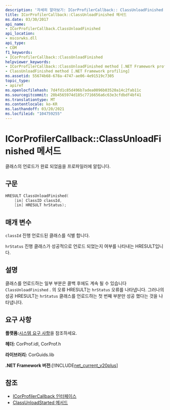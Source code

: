 ```yaml
---
description: '자세히 알아보기: ICorProfilerCallback:: ClassUnloadFinished 메서드'
title: ICorProfilerCallback::ClassUnloadFinished 메서드
ms.date: 03/30/2017
api_name:
- ICorProfilerCallback.ClassUnloadFinished
api_location:
- mscorwks.dll
api_type:
- COM
f1_keywords:
- ICorProfilerCallback::ClassUnloadFinished
helpviewer_keywords:
- ICorProfilerCallback::ClassUnloadFinished method [.NET Framework profiling]
- ClassUnloadFinished method [.NET Framework profiling]
ms.assetid: 55674b68-678a-4747-ae06-4e91519c7305
topic_type:
- apiref
ms.openlocfilehash: 7d4fd1c85d496b7adea0096b03520a14c2fab11c
ms.sourcegitcommit: 20b4565974d185c7716656a6c63e3cfdbdf4bf41
ms.translationtype: MT
ms.contentlocale: ko-KR
ms.lasthandoff: 03/20/2021
ms.locfileid: "104759255"
---
```

# <a name="icorprofilercallbackclassunloadfinished-method"></a>ICorProfilerCallback::ClassUnloadFinished 메서드

클래스의 언로드가 완료 되었음을 프로파일러에 알립니다.  
  
## <a name="syntax"></a>구문  
  
```cpp  
HRESULT ClassUnloadFinished(  
    [in] ClassID classId,  
    [in] HRESULT hrStatus);  
```  
  
## <a name="parameters"></a>매개 변수

`classId` 진행 언로드된 클래스를 식별 합니다.

`hrStatus` 진행 클래스가 성공적으로 언로드 되었는지 여부를 나타내는 HRESULT입니다.
  
## <a name="remarks"></a>설명  

 클래스를 언로드하는 일부 부분은 콜백 후에도 계속 될 수 있습니다 `ClassUnloadFinished` . 의 오류 HRESULT는 `hrStatus` 오류를 나타냅니다. 그러나의 성공 HRESULT는 `hrStatus` 클래스를 언로드하는 첫 번째 부분만 성공 했다는 것을 나타냅니다.  
  
## <a name="requirements"></a>요구 사항  

 **플랫폼:**[시스템 요구 사항](../../get-started/system-requirements.md)을 참조하세요.  
  
 **헤더:** CorProf.idl, CorProf.h  
  
 **라이브러리:** CorGuids.lib  
  
 **.NET Framework 버전:**[!INCLUDE[net_current_v20plus](../../../../includes/net-current-v20plus-md.md)]  
  
## <a name="see-also"></a>참조

- [ICorProfilerCallback 인터페이스](icorprofilercallback-interface.md)
- [ClassUnloadStarted 메서드](icorprofilercallback-classunloadstarted-method.md)
